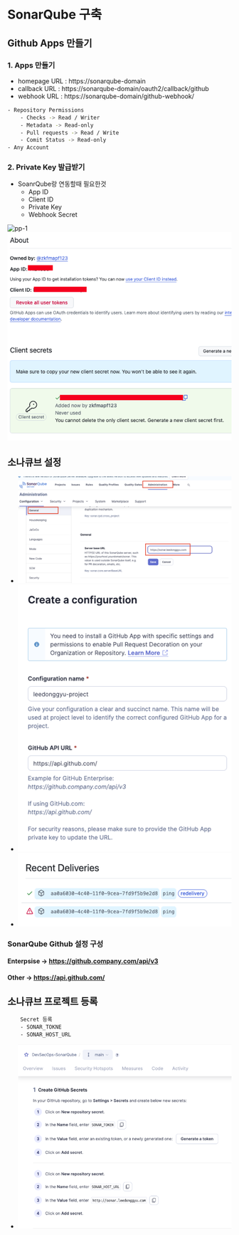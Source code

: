 # SonarQube 구축

## Github Apps 만들기

### 1. Apps 만들기
- homepage URL : https://sonarqube-domain
- callback URL : https://sonarqube-domain/oauth2/callback/github
- webhook URL : https://sonarqube-domain/github-webhook/

```sh
- Repository Permissions
    - Checks -> Read / Writer
    - Metadata -> Read-only
    - Pull requests -> Read / Write
    - Comit Status -> Read-only
- Any Account
```

### 2. Private Key 발급받기

- SoanrQube랑 연동할때 필요한것
    - App ID
    - Client ID
    - Private Key
    - Webhook Secret

![pp-1](./public/pp-1.png)
![private](./public/private.png)

## 소나큐브 설정

- ![1](./public/1.png)
- ![2](./public/2.png)
- ![3](./public/3.png)

### SonarQube Github 설정 구성 
#### Enterpsise -> https://github.company.com/api/v3
#### Other -> https://api.github.com/

## 소나큐브 프로젝트 등록

```sh
    Secret 등록
    - SONAR_TOKNE
    - SONAR_HOST_URL
```

- ![4](./public/4.png)
